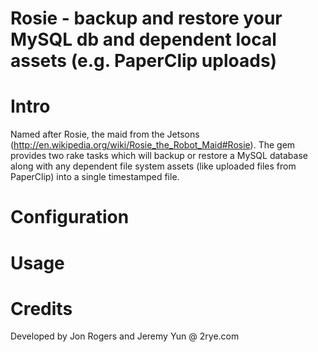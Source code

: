Rosie - backup and restore your MySQL db and dependent local assets (e.g. PaperClip uploads)
============================================================================================

Intro
=====
Named after Rosie, the maid from the Jetsons (http://en.wikipedia.org/wiki/Rosie_the_Robot_Maid#Rosie).  The gem provides two rake tasks which will backup or restore a MySQL database along with any dependent file system assets (like uploaded files from PaperClip) into a single timestamped file.  

Configuration
=============

Usage
=====

Credits
=======
Developed by Jon Rogers and Jeremy Yun @ 2rye.com

